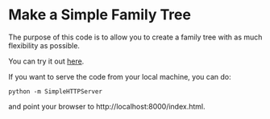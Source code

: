 # Make a Simple Family Tree

The purpose of this code is to allow you to create a family tree with
as much flexibility as possible.  

You can try it out [here](ebaxter.github.io/family_tree).

If you want to serve the code from your local machine, you can do:
```
python -m SimpleHTTPServer              
```
and point your browser to http://localhost:8000/index.html.
